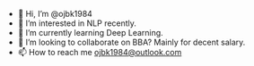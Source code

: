 - 👋 Hi, I’m @ojbk1984
- 👀 I’m interested in NLP recently.
- 🌱 I’m currently learning Deep Learning.
- 💞️ I’m looking to collaborate on BBA? Mainly for decent salary.
- 📫 How to reach me ojbk1984@outlook.com

<!---
ojbk1984/ojbk1984 is a ✨ special ✨ repository because its `README.md` (this file) appears on your GitHub profile.
You can click the Preview link to take a look at your changes.
--->
